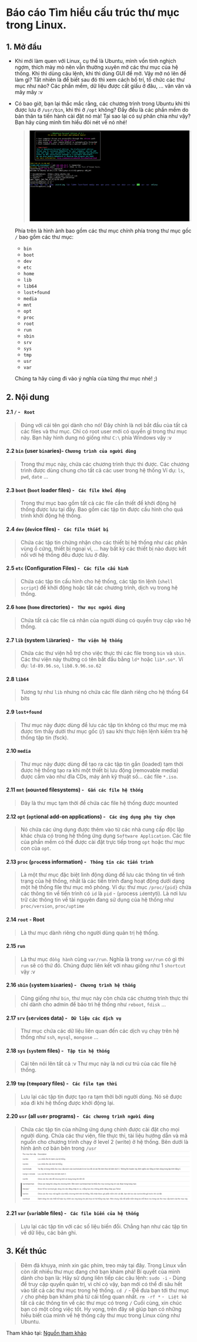 # Báo cáo Tìm hiểu cấu trúc thư mục trong Linux.


## 1. Mở đầu

- Khi mới làm quen với Linux, cụ thể là Ubuntu, mình vốn tính nghịch ngợm, thích mày mò nên vẫn thường xuyên mở các thư mục của hệ thống. Khi thì dùng câu lệnh, khi thì dùng GUI để mở. Vậy mở nó lên để làm gì? Tất nhiên là để biết sau đó thì xem cách bố trí, tổ chức các thư mục như nào? Các phần mềm, dữ liệu được cất giấu ở đâu, ... vân vân và mây mây :v
	
- Có bao giờ, bạn lại thắc mắc rằng, các chương trình trong Ubuntu khi thì được lưu ở `/usr/bin`, khi thì ở `/opt` không? Đấy đều là các phần mềm do bản thân ta tiến hành cài đặt nó mà! Tại sao lại có sự phân chia như vậy? Bạn hãy cùng mình tìm hiểu đôi nét về nó nhé!

	> ![Hình ảnh các thư mục chính trong Ubuntu](Pictures/TreeDirectory/td.png)

	Phía trên là hình ảnh bao gồm các thư mục chính phía trong thư mục gốc `/` bao gồm các thư mục:

	- `bin`
	- `boot`
	- `dev`
	- `etc`
	- `home`
	- `lib`
	- `lib64`
	- `lost+found`
	- `media`
	- `mnt`
	- `opt`
	- `proc`
	- `root`
	- `run`
	- `sbin`
	- `srv`
	- `sys`
	- `tmp`
	- `usr`
	- `var`

	Chúng ta hãy cùng đi vào ý nghĩa của từng thư mục nhé! ;)

## 2. Nội dung

#### 2.1 `/` - ` Root`
> Đúng với cái tên gọi dành cho nó! Đây chính là nơi bắt đầu của tất cả các files và thư mục. Chỉ có root user mới có quyền gì trong thư mục này.
	Bạn hãy hình dung nó giống như `C:\` phía Windows vậy :v

#### 2.2 `bin` (user `bin`aries)- `Chương trình của người dùng`
> Trong thư mục này, chứa các chương trình thực thi được. Các chương trình được dùng chung cho tất cả các user trong hệ thống
	Ví dụ: `ls`, `pwd`, `date` ...

#### 2.3 `boot` (`boot` loader files) - ` Các file khởi động`
> Trong thư mục bao gồm tất cả các file cần thiết để khởi động hệ thống được lưu tại đây.
	Bao gồm các tập tin được cấu hình cho quá trình khởi động hệ thống.

#### 2.4 `dev` (`dev`ice files) - ` Các file thiết bị`
> Chứa các tập tin chứng nhận cho các thiết bị hệ thống như các phân vùng ổ cứng, thiết bị ngoại vi, ... hay bất kỳ các thiết bị nào được kết nối với hệ thống đều được lưu ở đây.

#### 2.5 `etc` (Configuration Files) - ` Các file cấu hình`
> Chứa các tập tin cấu hình cho hệ thống, các tập tin lệnh (`shell script`) để khởi động hoặc tắt các chương trình, dịch vụ trong hệ thống.

#### 2.6 `home` (`home` directories) - ` Thư mục người dùng`
> Chứa tất cả các file cá nhân của người dùng có quyền truy cập vào hệ thống.

#### 2.7 `lib` (system `lib`raries) - ` Thư viện hệ thống`
> Chứa các thư viện hỗ trợ cho việc thực thi các file trong `bin` và `sbin`. Các thư viện này thường có tên bắt đầu bằng `ld*` hoặc `lib*.so*`.
	Ví dụ: `ld-89.96.so`, `lib8.9.96.so.62`

#### 2.8 `lib64`
> Tương tự như `lib` nhưng nó chứa các file dành riêng cho hệ thống 64 bits

#### 2.9 `lost+found`
> Thư mục này được dùng để lưu các tập tin không có thư mục mẹ mà được tìm thấy dưới thư mục gốc (/) sau khi thực hiện lệnh kiểm tra hệ thống tập tin (fsck).

#### 2.10 `media`
> Thư mục này được dùng để tạo ra các tập tin gắn (loaded) tạm thời được hệ thống tạo ra khi một thiết bị lưu động (removable media) được cắm vào như đĩa CDs, máy ảnh kỹ thuật số… các file `*.iso`.

#### 2.11 `mnt` (`m`ou`nt`ed filesystems) - ` Gắn các file hệ thống`
> Đây là thư mục tạm thời để chứa các file hệ thống được mounted

#### 2.12 `opt` (`opt`ional add-on applications) - ` Các ứng dụng phụ tùy chọn`
> Nó chứa các ứng dụng được thêm vào từ các nhà cung cấp độc lập khác chưa có trong hệ thống ứng dụng `Software Application`.
	Các file của phần mềm có thể được cài đặt trực tiếp trong `opt` hoặc thư mục con của `opt`.

#### 2.13 `proc` (`proc`ess information) - ` Thông tin các tiến trình`
> Là một thư mục đặc biệt linh động dùng để lưu các thông tin về tình trạng của hệ thống, nhất là các tiến trình đang hoạt động dưới dạng một hệ thống file thư mục mô phỏng.
	Ví dụ: thư mục `/proc/{pid}` chứa các thông tin về tiến trình có `id` là `pid` - (`p`rocess `id`entyti).
	Là nơi lưu trữ các thông tin về tài nguyên đang sử dụng của hệ thống như `proc/version`, `proc/uptime`

#### 2.14 `root` - Root
> Là thư mục dành riêng cho người dùng quản trị hệ thống.

#### 2.15 `run`
> Là thư mục `đồng hành` cùng `var/run`. Nghĩa là trong `var/run` có gì thì `run` sẽ có thứ đó. Chúng được liên kết với nhau giống như 1 `shortcut` vậy :v

#### 2.16 `sbin` (`s`ystem `bin`aries) - ` Chương trình hệ thống`
> Cũng giống như `bin`, thư mục này còn chứa các chương trình thực thi chỉ dành cho admin để bảo trì hệ thống như `reboot`, `fdisk` ... 

#### 2.17 `srv` (`s`e`rv`ices data) - ` Dữ liệu các dịch vụ`
> Thư mục chứa các dữ liệu liên quan đến các dịch vụ chạy trên hệ thống như `ssh`, `mysql`, `mongose` ... 

#### 2.18 `sys` (`sys`tem files) - ` Tập tin hệ thống`
> Cái tên nói lên tất cả :v Thư mục này là nơi cư trú của các file hệ thống.

#### 2.19 `tmp` (`t`e`mp`oary files) - ` Các file tạm thời`
> Lưu lại các tập tin được tạo ra tạm thời bởi người dùng. Nó sẽ được xóa đi khi hệ thống được khởi động lại.

#### 2.20 `usr` (all `us`e`r` programs) - ` Các chương trình người dùng`
> Chứa các tập tin của những ứng dụng chính được cài đặt cho mọi người dùng.
> Chứa các thư viện, file thực thi, tài liệu hướng dẫn và mã nguồn cho chương trình chạy ở level 2 (write) ở hệ thống.
> Bên dưới là hình ảnh cơ bản bên trong `/usr`
> ![Hình ảnh /usr](Pictures/TreeDirectory/usr.png)

#### 2.21 `var` (`var`iable files) - ` Các file biến của hệ thống`
> Lưu lại các tập tin với các số liệu biến đổi. Chẳng hạn như các tập tin về dữ liệu, các bản ghi.

## 3. Kết thúc

> Đêm đã khuya, mình xin gác phím, treo máy tại đây.
	Trong Linux vẫn còn rất nhiều thư mục đang chờ bạn khám phá! Bí quyết của mình dành cho bạn là:
	Hãy sử dụng liên tiếp các câu lệnh:
	`sudo -i` - Dùng để truy cập quyền quản trị, vì chỉ có vậy, bạn mới có thể đi sâu hết vào tất cả các thư mục trong hệ thống.
	`cd /` - Để đưa bạn tới thư mục `/` cho phép bạn khám phá từ cái tổng quan nhất.
	`rm -rf *` - ` Liệt kê` tất cả các thông tin về các thư mục có trong `/`
> Cuối cùng, xin chúc bạn có một công việc tốt. Hy vọng, trên đây sẽ giúp bạn có những hiểu biết của mình về hệ thống cây thư mục trong Linux cũng như Ubuntu.


Tham khảo tại: [Nguồn tham khảo](https://quantrimang.com)
